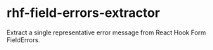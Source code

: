 # rhf-field-errors-extractor
Extract a single representative error message from React Hook Form FieldErrors.
